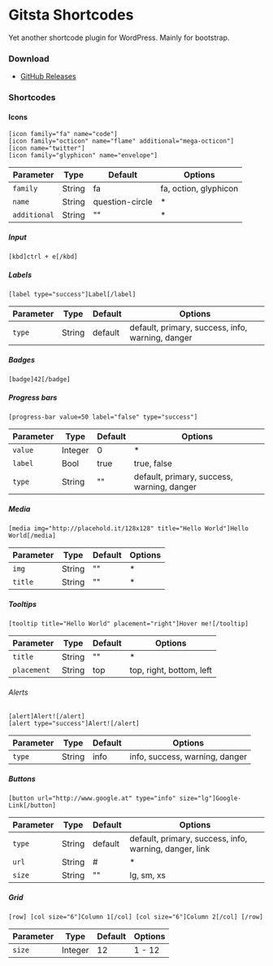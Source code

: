 Gitsta Shortcodes
======
Yet another shortcode plugin for WordPress. Mainly for bootstrap.

### Download
- [GitHub Releases](https://github.com/HirczyK/Gitsta-Shortcodes/releases)

### Shortcodes
#### Icons
`[icon family="fa" name="code"]`  
`[icon family="octicon" name="flame" additional="mega-octicon"]`  
`[icon name="twitter"]`  
`[icon family="glyphicon" name="envelope"]`

Parameter | Type | Default | Options
--- | --- | --- | ---
`family` | String | fa | fa, oction, glyphicon
`name` | String | question-circle | *
`additional` | String | "" | *

##### Input
`[kbd]ctrl + e[/kbd]`

##### Labels
`[label type="success"]Label[/label]`

Parameter | Type | Default | Options
--- | --- | --- | ---
`type` | String | default | default, primary, success, info, warning, danger

##### Badges
`[badge]42[/badge]`

##### Progress bars
`[progress-bar value=50 label="false" type="success"]`

Parameter | Type | Default | Options
--- | --- | --- | ---
`value` | Integer | 0 | *
`label` | Bool | true | true, false
`type` | String | "" | default, primary, success, warning, danger

##### Media
`[media img="http://placehold.it/128x128" title="Hello World"]Hello World[/media]`

Parameter | Type | Default | Options
--- | --- | --- | ---
`img` | String | "" | *
`title` | String | "" | *

##### Tooltips
`[tooltip title="Hello World" placement="right"]Hover me![/tooltip]`

Parameter | Type | Default | Options
--- | --- | --- | ---
`title` | String | "" | *
`placement` | String | top | top, right, bottom, left

###### Alerts
`[alert]Alert![/alert]`  
`[alert type="success"]Alert![/alert]`

Parameter | Type | Default | Options
--- | --- | --- | ---
`type` | String | info | info, success, warning, danger

##### Buttons
`[button url="http://www.google.at" type="info" size="lg"]Google-Link[/button]`

Parameter | Type | Default | Options
--- | --- | --- | ---
`type` | String | default | default, primary, success, info, warning, danger, link
`url` | String | # | *
`size` | String | "" | lg, sm, xs

##### Grid
`[row]
[col size="6"]Column 1[/col]
[col size="6"]Column 2[/col]
[/row]`

Parameter | Type | Default | Options
--- | --- | --- | ---
`size` | Integer | 12 | 1 - 12
